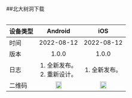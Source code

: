 ##北大树洞下载
<br/>
<br/>

| 设备类型   |    Android      |  iOS  |
|:----------|:-------------:|:------:|
| 时间 | 2022-08-12  | 2022-08-12 |
| 版本 | 1.0.0  | 1.0.0 |
|日志	| 1. 全新发布。<br/>2. 重新设计。| 1. 全新发布。<br/>|
| 二维码 | <img src="https://its.pku.edu.cn/img/app/PKU_Android_IOS_V2.0.0_Tencent_QRCode.png" width="40%">  | <img src="https://its.pku.edu.cn/img/app/PKU_Android_IOS_V2.0.0_Tencent_QRCode.png" width="40%"> |